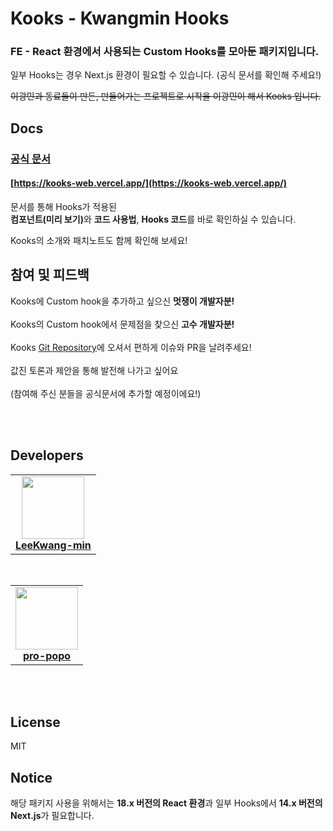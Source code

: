 # Kooks - Kwangmin Hooks

### FE - React 환경에서 사용되는 Custom Hooks를 모아둔 패키지입니다.

일부 Hooks는 경우 Next.js 환경이 필요할 수 있습니다. (공식 문서를 확인해 주세요!)

~~이광민과 동료들이 만든, 만들어가는 프로젝트로 시작을 이광민이 해서 Kooks 입니다.~~

## Docs

### [공식 문서](https://kooks-web.vercel.app/)

#### [https://kooks-web.vercel.app/](https://kooks-web.vercel.app/)

문서를 통해 Hooks가 적용된 <br><b>컴포넌트(미리 보기)</b>와 <b>코드 사용법</b>, <b>Hooks 코드</b>를 바로 확인하실 수 있습니다.

Kooks의 소개와 패치노트도 함께 확인해 보세요!

## 참여 및 피드백

Kooks에 Custom hook을 추가하고 싶으신 <b>멋쟁이 개발자분!</b> <br><br>Kooks의 Custom hook에서 문제점을 찾으신 <b>고수 개발자분!</b> <br><br>Kooks [Git Repository](https://github.com/LeeKwang-min/kooks)에 오셔서 편하게 이슈와 PR을 날려주세요!<br><br>값진 토론과 제안을 통해 발전해 나가고 싶어요<br><br>(참여해 주신 분들을 공식문서에 추가할 예정이에요!)

<br><br>

## Developers

<table>
  <tr>
    <td align="center">
      <img src="https://github.com/LeeKwang-min.png" width="100px;" alt=""/>
      <br />
      <a href="https://github.com/LeeKwang-min"><strong>LeeKwang-min</strong></a>
    </td>
  </tr>
</table>
<br>
<table>
  <tr>
    <td align="center">
      <img src="https://github.com/pro-popo.png" width="100px;" alt=""/>
      <br />
      <a href="https://github.com/pro-popo"><strong>pro-popo</strong></a>
    </td>
    <!-- <td align="center">
      <img src="https://github.com/JunseokPark13.png" width="100px;" alt=""/>
      <br />
      <a href="https://github.com/JunseokPark13"><strong>JunseokPark13</strong></a>
    </td>
    <td align="center">
      <img src="https://github.com/shongs27.png" width="100px;" alt=""/>
      <br />
      <a href="https://github.com/shongs27"><strong>shongs27</strong></a>
    </td>
    <td align="center">
      <img src="https://github.com/yyoooon.png" width="100px;" alt=""/>
      <br />
      <a href="https://github.com/yyoooon"><strong>yyoooon</strong></a>
    </td> -->
  </tr>
</table>
<br><br>

## License

MIT

## Notice

해당 패키지 사용을 위해서는 <b>18.x 버전의 React 환경</b>과 일부 Hooks에서 <b>14.x 버전의 Next.js</b>가 필요합니다.
